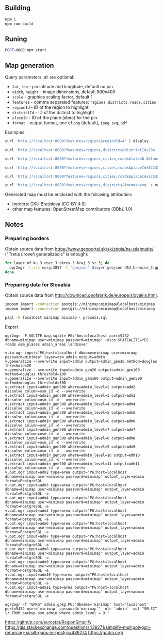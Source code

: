 ## Building

```bash
npm i
npm run build
```

## Runing

```bash
PORT=8080 npm start
```

## Map generation

Query parameters, all are optional:

- `lat`, `lon` - pin latitude and longitude, default no pin
- `width`, `height` - image dimensions, default 800x400
- `scale` - graphics scaling factor, default 1
- `features` - comma separated features: `regions`, `districts`, `roads`, `cities`
- `regionId` - ID of the region to highlight
- `districtId` - ID of the district to highlight
- `placeId` - ID of the place (obec) for the pin
- `format` - output format, one of `png` (default), `jpeg`, `svg`, `pdf`

Examples:

```bash
curl 'http://localhost:8080?features=regions&regionId=4' | display
```

```bash
curl 'http://localhost:8080?features=regions,districts&districtId=204' | display
```

```bash
curl 'http://localhost:8080?features=regions,cities,roads&lat=48.5&lon=19.1' | display
```

```bash
curl 'http://localhost:8080?features=regions,cities,roads&placeId=522422' | display
```

```bash
curl 'http://localhost:8080?features=regions,cities,roads&placeId=522422&scale=1&width=1200&height=600' | display
```

```bash
curl 'http://localhost:8080?features=regions,districts&format=svg' > map.svg
```

Generated map must be enclosed with the following attribution:

- borders: GKÚ Bratislava (CC-BY 4.0)
- other map features: OpenStreetMap contributors (ODbL 1.0)

## Notes

### Preparing borders

Obtain source data from https://www.geoportal.sk/sk/zbgis/na-stiahnutie/ ("Tretia úroveň generalizácie" is enough):

```bash
for layer of ku_3 obec_3 okres_3 kraj_3 sr_3; do
  ogr2ogr -t_srs epsg:3857 -f 'geojson' $layer.geojson USJ_hranice_3.gpkg $layer
done
```

### Preparing data for Slovakia

Obtain source data from http://download.geofabrik.de/europe/slovakia.html.

```bash
imposm import -connection postgis://minimap:minimap@localhost/minimap -mapping mapping.yaml -read slovakia-latest.osm.pbf -write -overwritecache
imposm import -connection postgis://minimap:minimap@localhost/minimap -mapping mapping.yaml -deployproduction
```

```bash
psql -h localhost minimap minimap < process.sql
```

Export

```
ogr2ogr -F SQLITE map.sqlite PG:"host=localhost port=5432 dbname=minimap user=minimap password=minimap" -dsco SPATIALITE=YES roads osm_places admin_areas landcover
```

```
v.in.ogr input="PG:host=localhost dbname=minimap user=minimap password=minimap" layer=osm_admin output=admin
v.generalize --overwrite input=admin output=admin_gen20 method=douglas threshold=20
v.generalize --overwrite input=admin_gen20 output=admin_gen100 method=douglas threshold=100
v.generalize --overwrite input=admin_gen100 output=admin_gen500 method=douglas threshold=500
v.extract input=admin_gen500 where=admin_level=2 output=adm2 dissolve_column=osm_id -d --overwrite
v.extract input=admin_gen500 where=admin_level=3 output=adm3 dissolve_column=osm_id -d --overwrite
v.extract input=admin_gen500 where=admin_level=4 output=adm4 dissolve_column=osm_id -d --overwrite
v.extract input=admin_gen500 where=admin_level=5 output=adm5 dissolve_column=osm_id -d --overwrite
v.extract input=admin_gen500 where=admin_level=6 output=adm6 dissolve_column=osm_id -d --overwrite
v.extract input=admin_gen500 where=admin_level=7 output=adm7 dissolve_column=osm_id -d --overwrite
v.extract input=admin_gen500 where=admin_level=8 output=adm8 dissolve_column=osm_id -d --overwrite
v.extract input=admin_gen500 where=admin_level=9 output=adm9 dissolve_column=osm_id -d --overwrite
v.extract input=admin_gen500 where=admin_level=10 output=adm10 dissolve_column=osm_id -d --overwrite
v.extract input=admin_gen500 where=admin_level=11 output=adm11 dissolve_column=osm_id -d --overwrite
v.out.ogr input=adm2 type=area output="PG:host=localhost dbname=minimap user=minimap password=minimap" output_layer=admin format=PostgreSQL
v.out.ogr input=adm3 type=area output="PG:host=localhost dbname=minimap user=minimap password=minimap" output_layer=admin format=PostgreSQL -a
v.out.ogr input=adm4 type=area output="PG:host=localhost dbname=minimap user=minimap password=minimap" output_layer=admin format=PostgreSQL -a
v.out.ogr input=adm5 type=area output="PG:host=localhost dbname=minimap user=minimap password=minimap" output_layer=admin format=PostgreSQL -a
v.out.ogr input=adm6 type=area output="PG:host=localhost dbname=minimap user=minimap password=minimap" output_layer=admin format=PostgreSQL -a
v.out.ogr input=adm7 type=area output="PG:host=localhost dbname=minimap user=minimap password=minimap" output_layer=admin format=PostgreSQL -a
v.out.ogr input=adm8 type=area output="PG:host=localhost dbname=minimap user=minimap password=minimap" output_layer=admin format=PostgreSQL -a
v.out.ogr input=adm9 type=area output="PG:host=localhost dbname=minimap user=minimap password=minimap" output_layer=admin format=PostgreSQL -a
v.out.ogr input=adm10 type=area output="PG:host=localhost dbname=minimap user=minimap password=minimap" output_layer=admin format=PostgreSQL -a
v.out.ogr input=adm11 type=area output="PG:host=localhost dbname=minimap user=minimap password=minimap" output_layer=admin format=PostgreSQL -a
```

```
ogr2ogr -f "GPKG" admin.gpkg PG:"dbname='minimap' host='localhost' port=5432 user='minimap' password='minimap'" -nln 'admin' -sql "SELECT \* FROM backup.osm_admin where admin_level = 9;"
```

<!-- java -jar regionsimplify-1.4.1/RegionSimplify.jar -i admin.gpkg -s 9244649 -->

https://github.com/eurostat/RegionSimplify
https://gis.stackexchange.com/questions/439271/simplify-multipolygon-removing-small-gaps-in-postgis/439274
https://gadm.org/

```

```
